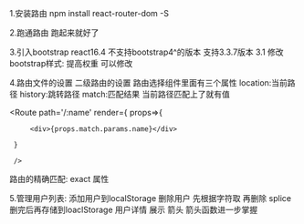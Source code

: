 
1.安装路由
  npm install react-router-dom -S

2.跑通路由 跑起来就好了

3.引入bootstrap react16.4 不支持bootstrap4^的版本 支持3.3.7版本
  3.1 修改bootstrap样式:  提高权重 可以修改

4.路由文件的设置 二级路由的设置
  路由选择组件里面有三个属性
  location:当前路径
  history:跳转路径
  match:匹配结果 当前路径匹配上了就有值

  <Route path='/:name' render={
     props=>{

         <div>{props.match.params.name}</div>

     }

     />


   路由的精确匹配: exact 属性

5.管理用户列表:
   添加用户到localStorage
   删除用户 先根据字符取 再删除 splice  删完后再存储到loaclStorage
   用户详情 展示 箭头
    箭头函数进一步掌握
